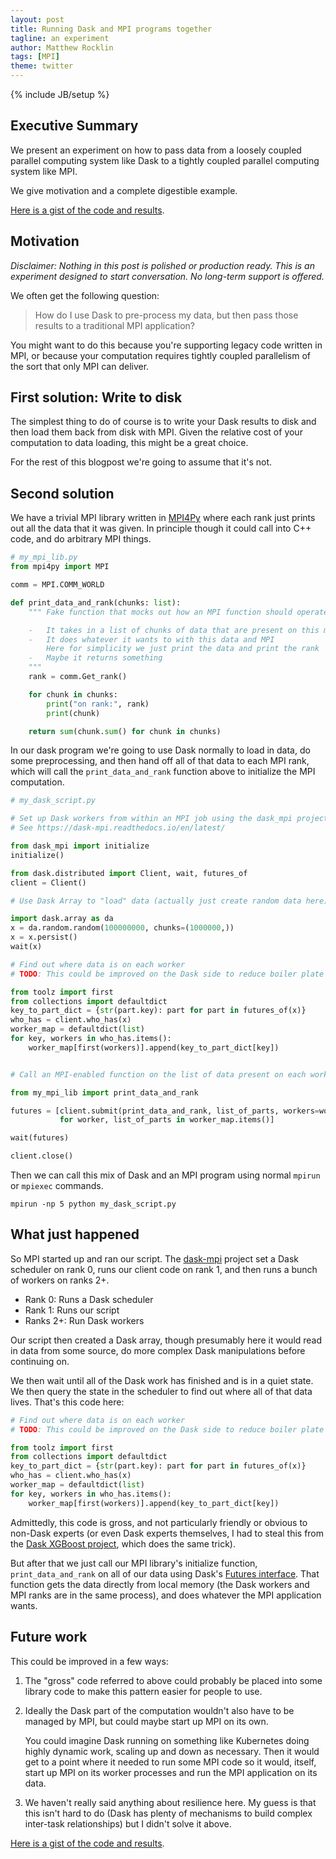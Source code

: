 ```yaml
---
layout: post
title: Running Dask and MPI programs together
tagline: an experiment
author: Matthew Rocklin
tags: [MPI]
theme: twitter
---
```

{% include JB/setup %}


Executive Summary
-----------------

We present an experiment on how to pass data from a loosely coupled parallel
computing system like Dask to a tightly coupled parallel computing system like
MPI.

We give motivation and a complete digestible example.

[Here is a gist of the code and results](https://gist.github.com/mrocklin/193a9671f1536b9d13524214798da4a8).

Motivation
----------

*Disclaimer: Nothing in this post is polished or production ready.  This is an
experiment designed to start conversation.  No long-term support is offered.*

We often get the following question:

>  How do I use Dask to pre-process my data,
>  but then pass those results to a traditional MPI application?

You might want to do this because you're supporting legacy code written
in MPI, or because your computation requires tightly coupled parallelism of the
sort that only MPI can deliver.


First solution: Write to disk
-----------------------------

The simplest thing to do of course is to write your Dask results to disk and
then load them back from disk with MPI.  Given the relative cost of your
computation to data loading, this might be a great choice.

For the rest of this blogpost we're going to assume that it's not.


Second solution
---------------

We have a trivial MPI library written in [MPI4Py](https://mpi4py.readthedocs.io/en/stable/)
where each rank just prints out all the data that it was given.  In principle
though it could call into C++ code, and do arbitrary MPI things.

```python
# my_mpi_lib.py
from mpi4py import MPI

comm = MPI.COMM_WORLD

def print_data_and_rank(chunks: list):
    """ Fake function that mocks out how an MPI function should operate

    -   It takes in a list of chunks of data that are present on this machine
    -   It does whatever it wants to with this data and MPI
        Here for simplicity we just print the data and print the rank
    -   Maybe it returns something
    """
    rank = comm.Get_rank()

    for chunk in chunks:
        print("on rank:", rank)
        print(chunk)

    return sum(chunk.sum() for chunk in chunks)
```

In our dask program we're going to use Dask normally to load in data, do some
preprocessing, and then hand off all of that data to each MPI rank, which will
call the `print_data_and_rank` function above to initialize the MPI
computation.

```python
# my_dask_script.py

# Set up Dask workers from within an MPI job using the dask_mpi project
# See https://dask-mpi.readthedocs.io/en/latest/

from dask_mpi import initialize
initialize()

from dask.distributed import Client, wait, futures_of
client = Client()

# Use Dask Array to "load" data (actually just create random data here)

import dask.array as da
x = da.random.random(100000000, chunks=(1000000,))
x = x.persist()
wait(x)

# Find out where data is on each worker
# TODO: This could be improved on the Dask side to reduce boiler plate

from toolz import first
from collections import defaultdict
key_to_part_dict = {str(part.key): part for part in futures_of(x)}
who_has = client.who_has(x)
worker_map = defaultdict(list)
for key, workers in who_has.items():
    worker_map[first(workers)].append(key_to_part_dict[key])


# Call an MPI-enabled function on the list of data present on each worker

from my_mpi_lib import print_data_and_rank

futures = [client.submit(print_data_and_rank, list_of_parts, workers=worker)
           for worker, list_of_parts in worker_map.items()]

wait(futures)

client.close()
```

Then we can call this mix of Dask and an MPI program using normal `mpirun` or
`mpiexec` commands.

```
mpirun -np 5 python my_dask_script.py
```

What just happened
------------------

So MPI started up and ran our script.
The [dask-mpi](https://dask-mpi.readthedocs.io/en/latest/) project set a Dask
scheduler on rank 0, runs our client code on rank 1, and then runs a bunch of workers on ranks 2+.

-  Rank 0: Runs a Dask scheduler
-  Rank 1: Runs our script
-  Ranks 2+: Run Dask workers

Our script then created a Dask array, though presumably here it would read in
data from some source, do more complex Dask manipulations before continuing on.

We then wait until all of the Dask work has finished and is in a quiet state.
We then query the state in the scheduler to find out where all of that data
lives.  That's this code here:

```python
# Find out where data is on each worker
# TODO: This could be improved on the Dask side to reduce boiler plate

from toolz import first
from collections import defaultdict
key_to_part_dict = {str(part.key): part for part in futures_of(x)}
who_has = client.who_has(x)
worker_map = defaultdict(list)
for key, workers in who_has.items():
    worker_map[first(workers)].append(key_to_part_dict[key])
```

Admittedly, this code is gross, and not particularly friendly or obvious to
non-Dask experts (or even Dask experts themselves, I had to steal this from the
[Dask XGBoost project](http://ml.dask.org/xgboost.html), which does
the same trick).

But after that we just call our MPI library's initialize function,
`print_data_and_rank` on all of our data using Dask's
[Futures interface](http://docs.dask.org/en/latest/futures.html).
That function gets the data directly from local memory (the Dask workers and
MPI ranks are in the same process), and does whatever the MPI application
wants.


Future work
-----------

This could be improved in a few ways:

1.  The "gross" code referred to above could probably be placed into some
    library code to make this pattern easier for people to use.

2.  Ideally the Dask part of the computation wouldn't also have to be managed
    by MPI, but could maybe start up MPI on its own.

    You could imagine Dask running on something like Kubernetes doing highly
    dynamic work, scaling up and down as necessary.  Then it would get to a
    point where it needed to run some MPI code so it would, itself, start up
    MPI on its worker processes and run the MPI application on its data.

3.  We haven't really said anything about resilience here.  My guess is that
    this isn't hard to do (Dask has plenty of mechanisms to build complex
    inter-task relationships) but I didn't solve it above.

[Here is a gist of the code and results](https://gist.github.com/mrocklin/193a9671f1536b9d13524214798da4a8).
